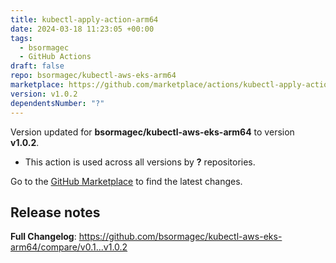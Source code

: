 ```yaml
---
title: kubectl-apply-action-arm64
date: 2024-03-18 11:23:05 +00:00
tags:
  - bsormagec
  - GitHub Actions
draft: false
repo: bsormagec/kubectl-aws-eks-arm64
marketplace: https://github.com/marketplace/actions/kubectl-apply-action-arm64
version: v1.0.2
dependentsNumber: "?"
---
```



Version updated for **bsormagec/kubectl-aws-eks-arm64** to version **v1.0.2**.
- This action is used across all versions by **?** repositories.

Go to the [GitHub Marketplace](https://github.com/marketplace/actions/kubectl-apply-action-arm64) to find the latest changes.

## Release notes

**Full Changelog**: https://github.com/bsormagec/kubectl-aws-eks-arm64/compare/v0.1...v1.0.2
